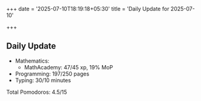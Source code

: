 +++
date = '2025-07-10T18:19:18+05:30'
title = 'Daily Update for 2025-07-10'

+++

## Daily Update

- Mathematics:
  - MathAcademy: 47/45 xp, 19% MoP 
- Programming: 197/250 pages
- Typing: 30/10 minutes 

Total Pomodoros: 4.5/15

